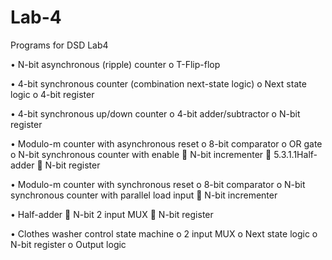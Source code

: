 # Lab-4
Programs for DSD Lab4

•	N-bit asynchronous (ripple) counter
  o	T-Flip-flop

•	4-bit synchronous counter (combination next-state logic)
  o	Next state logic
  o	4-bit register

•	4-bit synchronous up/down counter
  o	4-bit adder/subtractor
  o	N-bit register

•	Modulo-m counter with asynchronous reset
  o	8-bit comparator
  o	OR gate
  o	N-bit synchronous counter with enable
    	N-bit incrementer
    	5.3.1.1Half-adder
    	N-bit register

•	Modulo-m counter with synchronous reset
  o	8-bit comparator
  o	N-bit synchronous counter with parallel load input
    	N-bit incrementer
    
•	Half-adder
  	N-bit 2 input MUX
  	N-bit register

•	Clothes washer control state machine
  o	2 input MUX
  o	Next state logic
  o	N-bit register
  o	Output logic

